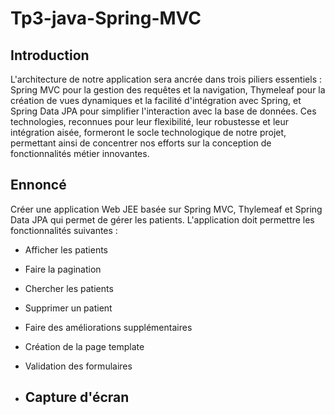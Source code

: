 # Tp3-java-Spring-MVC
## Introduction
L'architecture de notre application sera ancrée dans trois piliers essentiels : Spring MVC pour la gestion des requêtes et la navigation, Thymeleaf pour la création de vues dynamiques et la facilité d'intégration avec Spring, et Spring Data JPA pour simplifier l'interaction avec la base de données.
Ces technologies, reconnues pour leur flexibilité, leur robustesse et leur intégration aisée, formeront le socle technologique de notre projet, permettant ainsi de concentrer nos efforts sur la conception de fonctionnalités métier innovantes.


## Ennoncé
Créer une application Web JEE basée sur Spring MVC, Thylemeaf et Spring Data JPA qui permet de gérer les patients. L'application doit permettre les fonctionnalités suivantes :
 - Afficher les patients
 - Faire la pagination
 - Chercher les patients
 - Supprimer un patient
 - Faire des améliorations supplémentaires
 - Création de la page template
 - Validation des formulaires

 - ## Capture d'écran

